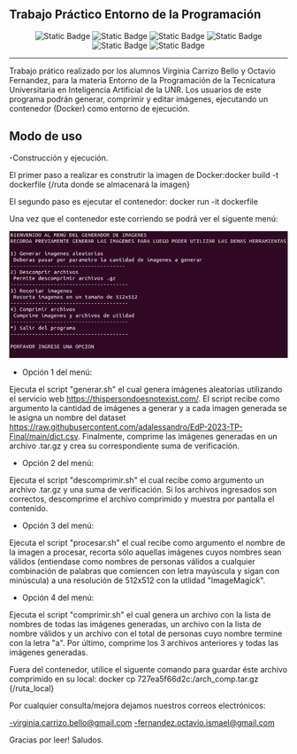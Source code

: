 ## Trabajo Práctico Entorno de la Programación

<div align="center">
<img alt="Static Badge" src="https://img.shields.io/badge/Docker-gray?logo=docker">
<img alt="Static Badge" src="https://img.shields.io/badge/Bash-gray?logo=gnubash&logoColor=white">
<img alt="Static Badge" src="https://img.shields.io/badge/Shell-gray?logo=powershell">
<img alt="Static Badge" src="https://img.shields.io/badge/Linux-gray?logo=linux">
<img alt="Static Badge" src="https://img.shields.io/badge/Ubuntu-gray?logo=ubuntu">
<img alt="Static Badge" src="https://img.shields.io/badge/VirtualBox-gray?logo=virtualbox">
</div>

---

Trabajo prático realizado por los alumnos Virginia Carrizo Bello y Octavio Fernandez, para la materia Entorno de la Programación de la Tecnicatura Universitaria en Inteligencia Artificial de la UNR.
Los usuarios de este programa podrán generar, comprimir y editar imágenes, ejecutando un contenedor (Docker) como entorno de ejecución.

## Modo de uso

-Construcción y ejecución.

El primer paso a realizar es construtir la imagen de Docker:docker build -t dockerfile {/ruta donde se almacenará la imagen} 

El segundo paso es ejecutar el contenedor:
docker run -it dockerfile

Una vez que  el contenedor este corriendo se podrá ver el siguente menú:

<div>
<img alt="captura menu" src="./docs/Captura_menu.png">
</div>


- Opción 1 del menú:

Ejecuta el script "generar.sh" el cual genera imágenes aleatorias utilizando el servicio web https://thispersondoesnotexist.com/.
El script recibe como argumento la cantidad de imágenes a generar y a cada imagen generada se le asigna un nombre del dataset https://raw.githubusercontent.com/adalessandro/EdP-2023-TP-Final/main/dict.csv.
Finalmente, comprime las imágenes generadas en un archivo .tar.gz y crea su correspondiente suma de verificación.

- Opción 2 del menú:

Ejecuta el script "descomprimir.sh" el cual recibe como argumento un archivo .tar.gz y una suma de verificación. Si los archivos ingresados son correctos, descomprime el archivo comprimido y muestra por pantalla el contenido.

- Opción 3 del menú:

Ejecuta el script "procesar.sh" el cual recibe como argumento el nombre de la imagen a procesar, recorta sólo aquellas imágenes cuyos nombres sean válidos (entiendase como nombres de personas válidos a cualquier combinación de palabras que comiencen con letra mayúscula y sigan con minúscula) a una resolución de 512x512 con la utlidad "ImageMagick".

- Opción 4 del menú:

Ejecuta el script "comprimir.sh" el cual genera un archivo con la lista de nombres de todas las imágenes generadas, un archivo con la lista de nombre válidos y un archivo con el total de personas cuyo nombre termine con la letra "a". Por último, comprime los 3 archivos anteriores y todas las imágenes generadas.

Fuera del contenedor, utilice el siguente comando para guardar éste archivo comprimido en su local:
docker cp 727ea5f66d2c:/arch_comp.tar.gz {/ruta_local}



Por cualquier consulta/mejora dejamos nuestros correos electrónicos:

-virginia.carrizo.bello@gmail.com
-fernandez.octavio.ismael@gmail.com

Gracias por leer! 
Saludos.


</div>

